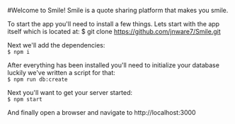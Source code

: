 #Welcome to Smile!
Smile is a quote sharing platform that makes you smile. 

To start the app you'll need to install a few things. Lets start with the app itself which is located at:
$ git clone https://github.com/jnware7/Smile.git

Next we'll add the dependencies: <br>
`$ npm i `

After everything has been installed you'll need to initialize your database luckily we've written a script for that:<br>
`$ npm run db:create`

Next you'll want to get your server started:<br>
`$ npm start`

And finally open a browser and navigate to http://localhost:3000





